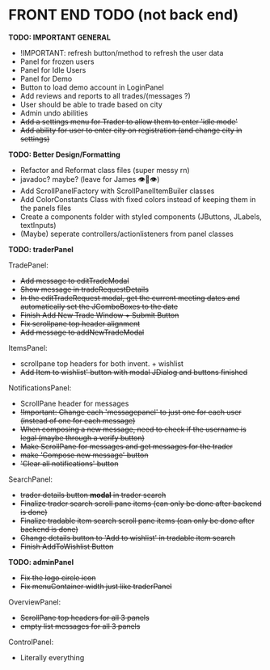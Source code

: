 # FRONT END TODO (not back end)

**TODO: IMPORTANT GENERAL** 

- !IMPORTANT: refresh button/method to refresh the user data
- Panel for frozen users  
- Panel for Idle Users  
- Panel for Demo  
- Button to load demo account in LoginPanel  
- Add reviews and reports to all trades/(messages ?)  
- User should be able to trade based on city  
- Admin undo abilities  
- ~~Add a settings menu for Trader to allow them to enter 'idle mode'~~  
- ~~Add ability for user to enter city on registration (and change city in settings)~~ 


**TODO: Better Design/Formatting**  

- Refactor and Reformat class files (super messy rn)  
- javadoc? maybe? (leave for James 👁👅👁)  
- Add ScrollPanelFactory with ScrollPanelItemBuiler classes  
- Add ColorConstants Class with fixed colors instead of keeping them in the panels files  
- Create a components folder with styled components (JButtons, JLabels, textInputs)  
- (Maybe) seperate controllers/actionlisteners from panel classes  

**TODO: traderPanel**

TradePanel:  
  - ~~Add message to editTradeModal~~
  - ~~Show message in tradeRequestDetails~~
  - ~~In the editTradeRequest modal, get the current meeting dates and automatically set the JComboBoxes to the date~~
  - ~~Finish Add New Trade Window + Submit Button~~ 
  - ~~Fix scrollpane top header alignment~~
  - ~~Add message to addNewTradeModal~~
  
ItemsPanel:  
  - scrollpane top headers for both invent. + wishlist  
  - ~~Add Item to wishlist' button with modal JDialog and buttons finished~~
  
NotificationsPanel:  
  - ScrollPane header for messages   
  - ~~!Important: Change each 'messagepanel' to just one for each   user (instead of one for each message)~~  
  - ~~When composing a new message, need to check if the username   is legal (maybe through a verify button)~~ 
  - ~~Make ScrollPane for messages and get messages for the   trader~~  
  - ~~make 'Compose new message' button~~  
  - ~~'Clear all notifications' button~~  
  
SearchPanel:  
  - ~~trader details button **modal** in trader search~~
  - ~~Finalize trader search scroll pane items (can only be done after backend is done)~~
  - ~~Finalize tradable item search scroll pane items (can only   be done after backend is done)~~
  - ~~Change details button to 'Add to wishlist' in tradable   item search~~  
  - ~~Finish AddToWishlist Button~~
  
  
**TODO: adminPanel**  
  
- ~~Fix the logo circle icon~~   
- ~~Fix menuContainer width just like traderPanel~~  
  
OverviewPanel:  
  - ~~ScrollPane top headers for all 3 panels~~  
  - ~~empty list messages for all 3 panels~~  
  
ControlPanel:  
  - Literally everything  